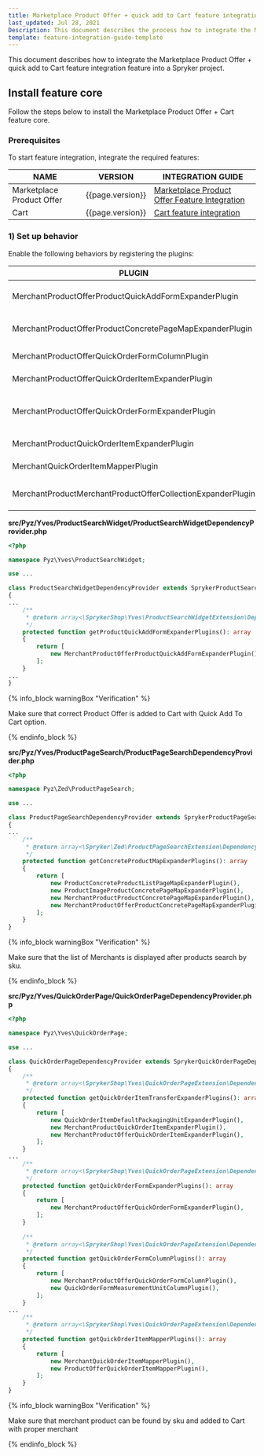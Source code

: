 ```yaml
---
title: Marketplace Product Offer + quick add to Cart feature integration
last_updated: Jul 28, 2021
Description: This document describes the process how to integrate the Marketplace Product Offer feature into a Spryker project.
template: feature-integration-guide-template
---
```


This document describes how to integrate the Marketplace Product Offer + quick add to Cart feature integration feature into a Spryker project.


## Install feature core

Follow the steps below to install the Marketplace Product Offer + Cart feature core.

### Prerequisites

To start feature integration, integrate the required features:

| NAME                      | VERSION           | INTEGRATION GUIDE                                                                                                                                                     |
|---------------------------|-------------------|-----------------------------------------------------------------------------------------------------------------------------------------------------------------------|
| Marketplace Product Offer | {{page.version}}  | [Marketplace Product Offer Feature Integration](/docs/marketplace/dev/feature-integration-guides/{{page.version}}/marketplace-product-offer-feature-integration.html) |
| Cart                      | {{page.version}}  | [Cart feature integration](/docs/scos/dev/feature-integration-guides/{{page.version}}/cart-feature-integration.html)                                                  |

### 1) Set up behavior

Enable the following behaviors by registering the plugins:

| PLUGIN                                                      | DESCRIPTION                                                                             | PREREQUISITES | NAMESPACE                                                                     |
|-------------------------------------------------------------|-----------------------------------------------------------------------------------------|---------------|-------------------------------------------------------------------------------|
| MerchantProductOfferProductQuickAddFormExpanderPlugin       | Expands `ProductQuickAddForm` with `product_offer_reference` hidden field.              |               | SprykerShop\Yves\MerchantProductOfferWidget\Plugin\ProductSearchWidget        |
| MerchantProductOfferProductConcretePageMapExpanderPlugin    | Expands the provided PageMap transfer object and returns the modified version.          |               | Spryker\Zed\MerchantProductOfferSearch\Communication\Plugin\ProductPageSearch |
| MerchantProductOfferQuickOrderFormColumnPlugin              | Returns glossary key for column title to be displayed.                                  |               | SprykerShop\Yves\MerchantProductOfferWidget\Plugin\QuickOrderPage             |
| MerchantProductOfferQuickOrderItemExpanderPlugin            | Expands provided ItemTransfer with additional data.                                     |               | SprykerShop\Yves\MerchantProductOfferWidget\Plugin\QuickOrderPage             |
| MerchantProductOfferQuickOrderFormExpanderPlugin            | Expands QuickOrderItemEmbeddedForm with `product_offer_reference` form field.           |               | SprykerShop\Yves\MerchantProductOfferWidget\Plugin\QuickOrderPage             |
| MerchantProductQuickOrderItemExpanderPlugin                 | Expands provided ItemTransfer with additional data.                                     |               | SprykerShop\Yves\MerchantProductWidget\Plugin\QuickOrderPage                  |
| MerchantQuickOrderItemMapperPlugin                          | Maps merchant reference to QuickOrderItem transfer.                                     |               | SprykerShop\Yves\MerchantWidget\Plugin\QuickOrderPage                         |
| MerchantProductMerchantProductOfferCollectionExpanderPlugin | Finds merchant product by sku and expands form choices with a merchant product's value. |               | SprykerShop\Yves\MerchantProductWidget\Plugin\MerchantProductOfferWidget      |


**src/Pyz/Yves/ProductSearchWidget/ProductSearchWidgetDependencyProvider.php**

```php
<?php

namespace Pyz\Yves\ProductSearchWidget;

use ...

class ProductSearchWidgetDependencyProvider extends SprykerProductSearchWidgetDependencyProvider
{
...
    /**
     * @return array<\SprykerShop\Yves\ProductSearchWidgetExtension\Dependency\Plugin\ProductQuickAddFormExpanderPluginInterface>
     */
    protected function getProductQuickAddFormExpanderPlugins(): array
    {
        return [
            new MerchantProductOfferProductQuickAddFormExpanderPlugin(),
        ];
    }
...
}
```

{% info_block warningBox "Verification" %}

Make sure that correct Product Offer is added to Cart with Quick Add To Cart option.

{% endinfo_block %}

**src/Pyz/Yves/ProductPageSearch/ProductPageSearchDependencyProvider.php**

```php
<?php

namespace Pyz\Zed\ProductPageSearch;

use ...

class ProductPageSearchDependencyProvider extends SprykerProductPageSearchDependencyProvider
{
...
    /**
     * @return array<\Spryker\Zed\ProductPageSearchExtension\Dependency\Plugin\ProductConcretePageMapExpanderPluginInterface>
     */
    protected function getConcreteProductMapExpanderPlugins(): array
    {
        return [
            new ProductConcreteProductListPageMapExpanderPlugin(),
            new ProductImageProductConcretePageMapExpanderPlugin(),
            new MerchantProductProductConcretePageMapExpanderPlugin(),
            new MerchantProductOfferProductConcretePageMapExpanderPlugin(),
        ];
    }
}
```

{% info_block warningBox "Verification" %}

Make sure that the list of Merchants is displayed after products search by sku.

{% endinfo_block %}


**src/Pyz/Yves/QuickOrderPage/QuickOrderPageDependencyProvider.php**
```php
<?php

namespace Pyz\Yves\QuickOrderPage;

use ...

class QuickOrderPageDependencyProvider extends SprykerQuickOrderPageDependencyProvider
{
    /**
     * @return array<\SprykerShop\Yves\QuickOrderPageExtension\Dependency\Plugin\QuickOrderItemExpanderPluginInterface>
     */
    protected function getQuickOrderItemTransferExpanderPlugins(): array
    {
        return [
            new QuickOrderItemDefaultPackagingUnitExpanderPlugin(),
            new MerchantProductQuickOrderItemExpanderPlugin(),
            new MerchantProductOfferQuickOrderItemExpanderPlugin(),
        ];
    }
...
    /**
     * @return array<\SprykerShop\Yves\QuickOrderPageExtension\Dependency\Plugin\QuickOrderFormExpanderPluginInterface>
     */
    protected function getQuickOrderFormExpanderPlugins(): array
    {
        return [
            new MerchantProductOfferQuickOrderFormExpanderPlugin(),
        ];
    }
    
    /**
     * @return array<\SprykerShop\Yves\QuickOrderPageExtension\Dependency\Plugin\QuickOrderFormColumnPluginInterface>
     */
    protected function getQuickOrderFormColumnPlugins(): array
    {
        return [
            new MerchantProductOfferQuickOrderFormColumnPlugin(),
            new QuickOrderFormMeasurementUnitColumnPlugin(),
        ];
    }
...    
    /**
     * @return array<\SprykerShop\Yves\QuickOrderPageExtension\Dependency\Plugin\QuickOrderItemMapperPluginInterface>
     */
    protected function getQuickOrderItemMapperPlugins(): array
    {
        return [
            new MerchantQuickOrderItemMapperPlugin(),
            new ProductOfferQuickOrderItemMapperPlugin(),
        ];
    }
}
```
{% info_block warningBox "Verification" %}

Make sure that merchant product can be found by sku and added to Cart with proper merchant

{% endinfo_block %}
